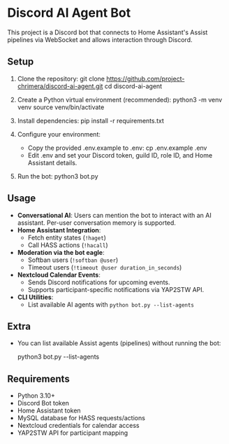Discord AI Agent Bot
====================

This project is a Discord bot that connects to Home Assistant's Assist pipelines
via WebSocket and allows interaction through Discord.

Setup
-----

1. Clone the repository:
   git clone https://github.com/project-chrimera/discord-ai-agent.git
   cd discord-ai-agent

2. Create a Python virtual environment (recommended):
   python3 -m venv venv
   source venv/bin/activate

3. Install dependencies:
   pip install -r requirements.txt

4. Configure your environment:
   - Copy the provided .env.example to .env:
     cp .env.example .env
   - Edit .env and set your Discord token, guild ID, role ID, and Home Assistant details.

5. Run the bot:
   python3 bot.py

Usage
-----

- **Conversational AI**: Users can mention the bot to interact with an AI assistant. Per-user conversation memory is supported.
- **Home Assistant Integration**:
  - Fetch entity states (`!haget`)
  - Call HASS actions (`!hacall`)
- **Moderation via the bot eagle**:
  - Softban users (`!softban @user`)
  - Timeout users (`!timeout @user duration_in_seconds`)
- **Nextcloud Calendar Events**:
  - Sends Discord notifications for upcoming events.
  - Supports participant-specific notifications via YAP2STW API.
- **CLI Utilities**:
  - List available AI agents with `python bot.py --list-agents`

Extra
-----

- You can list available Assist agents (pipelines) without running the bot:

  python3 bot.py --list-agents

Requirements
------------

- Python 3.10+
- Discord Bot token
- Home Assistant token
- MySQL database for HASS requests/actions
- Nextcloud credentials for calendar access
- YAP2STW API for participant mapping
